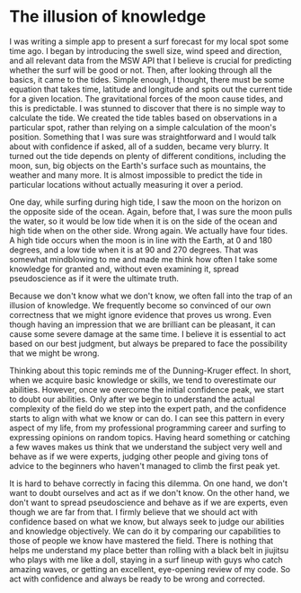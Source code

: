 # The illusion of knowledge

I was writing a simple app to present a surf forecast for my local spot some time ago. I began by introducing the swell size, wind speed and direction, and all relevant data from the MSW API that I believe is crucial for predicting whether the surf will be good or not. Then, after looking through all the basics, it came to the tides. Simple enough, I thought, there must be some equation that takes time, latitude and longitude and spits out the current tide for a given location. The gravitational forces of the moon cause tides, and this is predictable. I was stunned to discover that there is no simple way to calculate the tide. We created the tide tables based on observations in a particular spot, rather than relying on a simple calculation of the moon's position. Something that I was sure was straightforward and I would talk about with confidence if asked, all of a sudden, became very blurry. It turned out the tide depends on plenty of different conditions, including the moon, sun, big objects on the Earth's surface such as mountains, the weather and many more. It is almost impossible to predict the tide in particular locations without actually measuring it over a period.

One day, while surfing during high tide, I saw the moon on the horizon on the opposite side of the ocean. Again, before that, I was sure the moon pulls the water, so it would be low tide when it is on the side of the ocean and high tide when on the other side. Wrong again. We actually have four tides. A high tide occurs when the moon is in line with the Earth, at 0 and 180 degrees, and a low tide when it is at 90 and 270 degrees. That was somewhat mindblowing to me and made me think how often I take some knowledge for granted and, without even examining it, spread pseudoscience as if it were the ultimate truth.

Because we don't know what we don't know, we often fall into the trap of an illusion of knowledge. We frequently become so convinced of our own correctness that we might ignore evidence that proves us wrong. Even though having an impression that we are brilliant can be pleasant, it can cause some severe damage at the same time. I believe it is essential to act based on our best judgment, but always be prepared to face the possibility that we might be wrong.

Thinking about this topic reminds me of the Dunning-Kruger effect. In short, when we acquire basic knowledge or skills, we tend to overestimate our abilities. However, once we overcome the initial confidence peak, we start to doubt our abilities. Only after we begin to understand the actual complexity of the field do we step into the expert path, and the confidence starts to align with what we know or can do. I can see this pattern in every aspect of my life, from my professional programming career and surfing to expressing opinions on random topics. Having heard something or catching a few waves makes us think that we understand the subject very well and behave as if we were experts, judging other people and giving tons of advice to the beginners who haven't managed to climb the first peak yet.

It is hard to behave correctly in facing this dilemma. On one hand, we don't want to doubt ourselves and act as if we don't know. On the other hand, we don't want to spread pseudoscience and behave as if we are experts, even though we are far from that. I firmly believe that we should act with confidence based on what we know, but always seek to judge our abilities and knowledge objectively. We can do it by comparing our capabilities to those of people we know have mastered the field. There is nothing that helps me understand my place better than rolling with a black belt in jiujitsu who plays with me like a doll, staying in a surf lineup with guys who catch amazing waves, or getting an excellent, eye-opening review of my code. So act with confidence and always be ready to be wrong and corrected.
